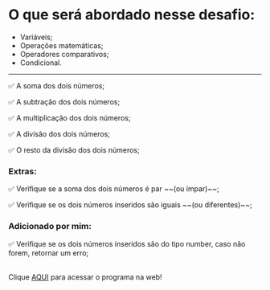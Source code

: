 <h1>O que será abordado nesse desafio:</h1>

- Variáveis;
- Operações matemáticas;
- Operadores comparativos;
- Condicional.
---
<p>✅ A soma dos dois números;</p>
<p>✅ A subtração dos dois números;</p>
<p>✅ A multiplicação dos dois números;</p>
<p>✅ A divisão dos dois números;</p>
<p>✅ O resto da divisão dos dois números;</p>

<h3>Extras: </h3>
<p>✅ Verifique se a soma dos dois números é par ~~(ou ímpar)~~;</p>
<p>✅ Verifique se os dois números inseridos são iguais ~~(ou diferentes)~~;</p>
<h3>Adicionado por mim: </h3>
<p>✅  Verifique se os dois números inseridos são do tipo number, caso não forem, retornar um erro;</p>
<br>
Clique <a href="https://devbonatto.github.io/JS-Exercicio01/">AQUI</a> para acessar o programa na web!
